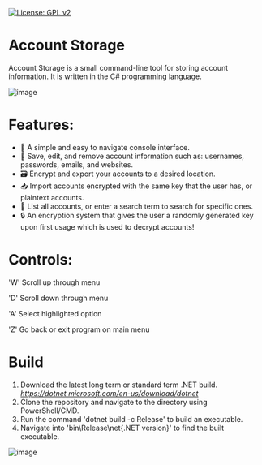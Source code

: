 [![License: GPL v2](https://img.shields.io/badge/License-GPL_v2-blue.svg)](https://www.gnu.org/licenses/old-licenses/gpl-2.0.en.html)
# Account Storage
Account Storage is a small command-line tool for storing account information.
It is written in the C# programming language.

![image](https://github.com/user-attachments/assets/bb9f406d-3193-423e-b5cc-9ff4975265f6)

# Features:
- 💬 A simple and easy to navigate console interface.
- 📝 Save, edit, and remove account information such as: usernames, passwords, emails, and websites.
- 🗃️ Encrypt and export your accounts to a desired location.
- 📥 Import accounts encrypted with the same key that the user has, or plaintext accounts.
- 🔎 List all accounts, or enter a search term to search for specific ones.
- 🔒 An encryption system that gives the user a randomly generated key upon first usage which is used to decrypt accounts!

# Controls:
'W' Scroll up through menu

'D' Scroll down through menu

'A' Select highlighted option

'Z' Go back or exit program on main menu

# Build
1. Download the latest long term or standard term .NET build. _https://dotnet.microsoft.com/en-us/download/dotnet_
2. Clone the repository and navigate to the directory using PowerShell/CMD.
3. Run the command 'dotnet build -c Release' to build an executable.
4. Navigate into 'bin\Release\net{.NET version}' to find the built executable.

![image](https://github.com/user-attachments/assets/2fbae102-5f6b-4363-a65e-fb39711ce396)
